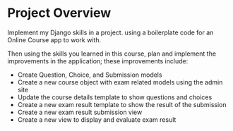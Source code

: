 # Project Overview


Implement my Django skills in a project. using a boilerplate code for an Online Course app to work with.

Then using the skills you learned in this course, plan and implement the improvements in the application; these improvements include:

* Create Question, Choice, and Submission models
* Create a new course object with exam related models using the admin site
* Update the course details template to show questions and choices
* Create a new exam result template to show the result of the submission
* Create a new exam result submission view
* Create a new view to display and evaluate exam result

